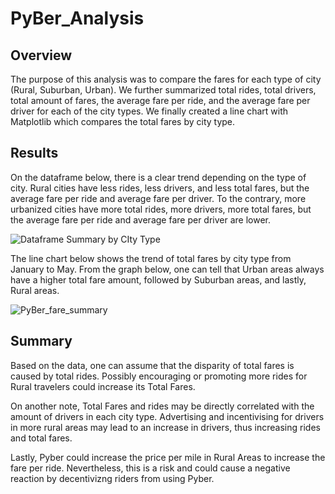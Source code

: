 # PyBer_Analysis

## Overview

The purpose of this analysis was to compare the fares for each type of city (Rural, Suburban, Urban). We further summarized total rides, total drivers, total amount of fares, the average fare per ride, and the average fare per driver for each of the city types. We finally created a line chart with Matplotlib which compares the total fares by city type.

## Results

On the dataframe below, there is a clear trend depending on the type of city. Rural cities have less rides, less drivers, and less total fares, but the average fare per ride and average fare per driver. To the contrary, more urbanized cities have more total rides, more drivers, more total fares, but the average fare per ride and average fare per driver are lower. 

![Dataframe Summary by CIty Type](https://user-images.githubusercontent.com/88448731/190299607-429163c9-22e3-4e75-a251-9daf2efa5849.PNG)

The line chart below shows the trend of total fares by city type from January to May. From the graph below, one can tell that Urban areas always have a higher total fare amount, followed by Suburban areas, and lastly, Rural areas.

![PyBer_fare_summary](https://user-images.githubusercontent.com/88448731/190299320-e55455bf-3e34-493a-9217-7b5297b86d3e.png)

## Summary

Based on the data, one can assume that the disparity of total fares is caused by total rides. Possibly encouraging or promoting more rides for Rural travelers could increase its Total Fares. 

On another note, Total Fares and rides may be directly correlated with the amount of drivers in each city type. Advertising and incentivising for drivers in more rural areas may lead to an increase in drivers, thus increasing rides and total fares. 

Lastly, Pyber could increase the price per mile in Rural Areas to increase the fare per ride. Nevertheless, this is a risk and could cause a negative reaction by decentivizng riders from using Pyber.
